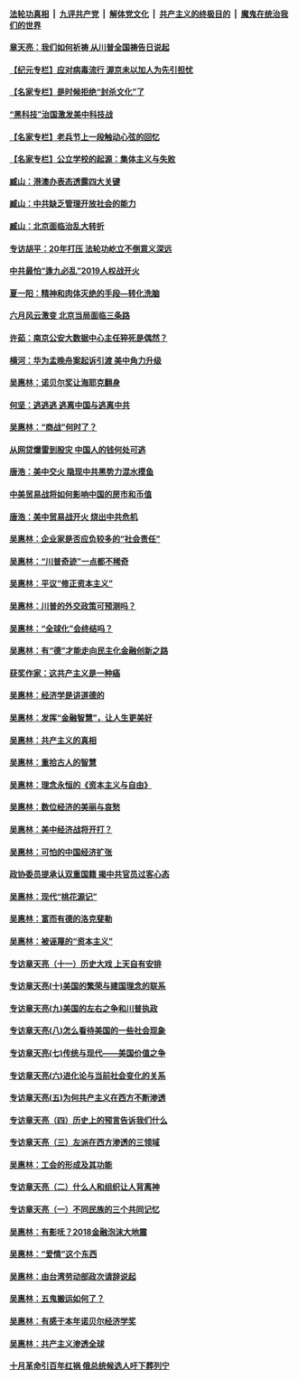 

####  [法轮功真相](../../../../basic/blob/master/README.md?t=06261031) &nbsp;|&nbsp; [九评共产党](../../../../9ping.md/blob/master/README.md?t=06261031) &nbsp;|&nbsp; [解体党文化](../../../../jtdwh.md/blob/master/README.md?t=06261031)  &nbsp;|&nbsp; [共产主义的终极目的](../../../../gczydzjmd.md/blob/master/README.md?t=06261031) &nbsp;|&nbsp; [魔鬼在统治我们的世界](../../../../mgztzwmdsj.md/blob/master/README.md?t=06261031) 

#### [章天亮：我们如何祈祷 从川普全国祷告日说起](../pages/nsc423/n11944627.md?t=06261031) 

#### [【纪元专栏】应对病毒流行 渥京未以加人为先引担忧](../pages/nsc423/n11875714.md?t=06261031) 

#### [【名家专栏】是时候拒绝“封杀文化”了](../pages/nsc423/n11814093.md?t=06261031) 

#### [“黑科技”治国激发美中科技战](../pages/nsc423/n11638056.md?t=06261031) 

#### [【名家专栏】老兵节上一段触动心弦的回忆](../pages/nsc423/n11646016.md?t=06261031) 

#### [【名家专栏】公立学校的起源：集体主义与失败](../pages/nsc423/n11601833.md?t=06261031) 

#### [臧山：港澳办表态透露四大关键](../pages/nsc423/n11421628.md?t=06261031) 

#### [臧山：中共缺乏管理开放社会的能力](../pages/nsc423/n11407457.md?t=06261031) 

#### [臧山：北京面临治乱大转折](../pages/nsc423/n11406895.md?t=06261031) 

#### [专访胡平：20年打压 法轮功屹立不倒意义深远](../pages/nsc423/n11398800.md?t=06261031) 

#### [中共最怕“逢九必乱”2019人权战开火](../pages/nsc423/n11385248.md?t=06261031) 

#### [夏一阳：精神和肉体灭绝的手段—转化洗脑](../pages/nsc423/n11368250.md?t=06261031) 

#### [六月风云激变 北京当局面临三条路](../pages/nsc423/n11313668.md?t=06261031) 

#### [许茹：南京公安大数据中心主任猝死是偶然？](../pages/nsc423/n11064744.md?t=06261031) 

#### [横河：华为孟晚舟案起诉引渡 美中角力升级](../pages/nsc423/n11027230.md?t=06261031) 

#### [吴惠林：诺贝尔奖让海耶克翻身](../pages/nsc423/n10890049.md?t=06261031) 

#### [何坚：逃逃逃 逃离中国与逃离中共](../pages/nsc423/n10592891.md?t=06261031) 

#### [吴惠林：“商战”何时了？](../pages/nsc423/n10573558.md?t=06261031) 

#### [从网贷爆雷到股灾 中国人的钱何处可逃](../pages/nsc423/n10572800.md?t=06261031) 

#### [唐浩：美中交火 隐现中共黑势力混水摸鱼](../pages/nsc423/n10544040.md?t=06261031) 

#### [中美贸易战将如何影响中国的房市和币值](../pages/nsc423/n10543697.md?t=06261031) 

#### [唐浩：美中贸易战开火 烧出中共危机](../pages/nsc423/n10540126.md?t=06261031) 

#### [吴惠林：企业家是否应负较多的“社会责任”](../pages/nsc423/n10535022.md?t=06261031) 

#### [吴惠林：“川普奇迹”一点都不稀奇](../pages/nsc423/n10512808.md?t=06261031) 

#### [吴惠林：平议“修正资本主义”](../pages/nsc423/n10495724.md?t=06261031) 

#### [吴惠林：川普的外交政策可预测吗？](../pages/nsc423/n10462387.md?t=06261031) 

#### [吴惠林：“全球化”会终结吗？](../pages/nsc423/n10452838.md?t=06261031) 

#### [吴惠林：有“德”才能走向民主化金融创新之路](../pages/nsc423/n10432292.md?t=06261031) 

#### [获奖作家：这共产主义是一种癌](../pages/nsc423/n10431541.md?t=06261031) 

#### [吴惠林：经济学是讲道德的](../pages/nsc423/n10398014.md?t=06261031) 

#### [吴惠林：发挥“金融智慧”，让人生更美好](../pages/nsc423/n10375019.md?t=06261031) 

#### [吴惠林：共产主义的真相](../pages/nsc423/n10351394.md?t=06261031) 

#### [吴惠林：重拾古人的智慧](../pages/nsc423/n10337691.md?t=06261031) 

#### [吴惠林：理念永恒的《资本主义与自由》](../pages/nsc423/n10316274.md?t=06261031) 

#### [吴惠林：数位经济的美丽与哀愁](../pages/nsc423/n10292946.md?t=06261031) 

#### [吴惠林：美中经济战将开打？](../pages/nsc423/n10258825.md?t=06261031) 

#### [吴惠林：可怕的中国经济扩张](../pages/nsc423/n10219147.md?t=06261031) 

#### [政协委员提承认双重国籍 揭中共官员过客心态](../pages/nsc423/n10208809.md?t=06261031) 

#### [吴惠林：现代“桃花源记”](../pages/nsc423/n10185234.md?t=06261031) 

#### [吴惠林：富而有德的洛克斐勒](../pages/nsc423/n10142264.md?t=06261031) 

#### [吴惠林：被诬蔑的“资本主义”](../pages/nsc423/n10124816.md?t=06261031) 

#### [专访章天亮（十一）历史大戏 上天自有安排](../pages/nsc423/n10094905.md?t=06261031) 

#### [专访章天亮(十)美国的繁荣与建国理念的联系](../pages/nsc423/n10094899.md?t=06261031) 

#### [专访章天亮(九)美国的左右之争和川普执政](../pages/nsc423/n10094889.md?t=06261031) 

#### [专访章天亮(八)怎么看待美国的一些社会现象](../pages/nsc423/n10094857.md?t=06261031) 

#### [专访章天亮(七)传统与现代——美国价值之争](../pages/nsc423/n10093140.md?t=06261031) 

#### [专访章天亮(六)进化论与当前社会变化的关系](../pages/nsc423/n10092036.md?t=06261031) 

#### [专访章天亮(五)为何共产主义在西方不断渗透](../pages/nsc423/n10083620.md?t=06261031) 

#### [专访章天亮（四）历史上的预言告诉我们什么](../pages/nsc423/n10083606.md?t=06261031) 

#### [专访章天亮（三）左派在西方渗透的三领域](../pages/nsc423/n10081115.md?t=06261031) 

#### [吴惠林：工会的形成及其功能](../pages/nsc423/n10080633.md?t=06261031) 

#### [专访章天亮（二）什么人和组织让人背离神](../pages/nsc423/n10076637.md?t=06261031) 

#### [专访章天亮（一）不同民族的三个共同记忆](../pages/nsc423/n10074188.md?t=06261031) 

#### [吴惠林：有影呒？2018金融泡沫大地震](../pages/nsc423/n10040534.md?t=06261031) 

#### [吴惠林：“爱情”这个东西](../pages/nsc423/n10019423.md?t=06261031) 

#### [吴惠林：由台湾劳动部政次请辞说起](../pages/nsc423/n9979679.md?t=06261031) 

#### [吴惠林：五鬼搬运如何了？](../pages/nsc423/n9925338.md?t=06261031) 

#### [吴惠林：有感于本年诺贝尔经济学奖](../pages/nsc423/n9871883.md?t=06261031) 

#### [吴惠林：共产主义渗透全球](../pages/nsc423/n9812748.md?t=06261031) 

#### [十月革命引百年红祸 俄总统候选人吁下葬列宁](../pages/nsc423/n9810182.md?t=06261031) 

